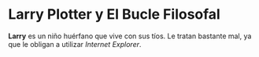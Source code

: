 # Larry Plotter y El Bucle Filosofal

**Larry** es un niño huérfano que vive con sus tíos. Le tratan bastante mal, ya que le obligan a utilizar *Internet Explorer*.
